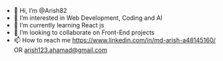 - 👋 Hi, I’m @Arish82
- 👀 I’m interested in Web Development, Coding and AI
- 🌱 I’m currently learning React js
- 💞️ I’m looking to collaborate on Front-End projects
- 📫 How to reach me https://www.linkedin.com/in/md-arish-a48145160/ 
                                      OR
                     arish123.ahamad@gmail.com

<!---
Arish82/Arish82 is a ✨ special ✨ repository because its `README.md` (this file) appears on your GitHub profile.
You can click the Preview link to take a look at your changes.
--->
